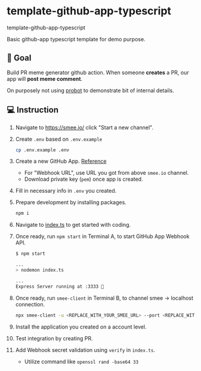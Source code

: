 # template-github-app-typescript

template-github-app-typescript

Basic github-app typescript template for demo purpose.

## 🎯 Goal

Build PR meme generator github action. When someone **creates** a PR, our app will **post meme comment**.

On purposely not using [probot](https://probot.github.io/docs/README/) to demonstrate bit of internal details.

## 💻 Instruction

1. Navigate to https://smee.io/ click "Start a new channel".
1. Create `.env` based on `.env.example`
   ```bash
   cp .env.example .env
   ```
1. Create a new GitHub App. [Reference](https://docs.github.com/en/apps/creating-github-apps/creating-github-apps/creating-a-github-app)
   - For "Webhook URL", use URL you got from above `smee.io` channel.
   - Download private key (`pem`) once app is created.
1. Fill in necessary info in `.env` you created.
1. Prepare development by installing packages.
   ```bash
   npm i
   ```
1. Navigate to [index.ts](./index.ts) to get started with coding.
1. Once ready, run `npm start` in Terminal A, to start GitHub App Webhook API.

   ```bash
   $ npm start

   ...
   > nodemon index.ts

   ...
   Express Server running at :3333 🚀
   ```

1. Once ready, run `smee-client` in Terminal B, to channel smee -> localhost connection.
   ```bash
   npx smee-client -u <REPLACE_WITH_YOUR_SMEE_URL> --port <REPLACE_WITH_YOUR_ENV_PORT>
   ```
1. Install the application you created on a account level.
1. Test integration by creating PR.
1. Add Webhook secret validation using `verify` in `index.ts`.
   - Utilize command like `openssl rand -base64 33`
